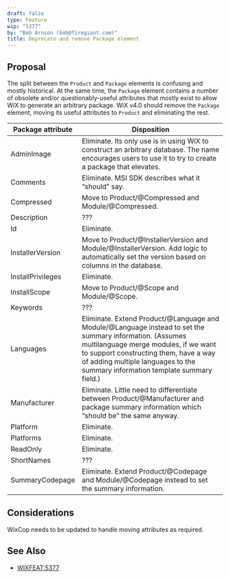 ```yaml
---
draft: false
type: Feature
wip: "5377"
by: "Bob Arnson (bob@firegiant.com)"
title: Deprecate and remove Package element
---
```


## Proposal

The split between the `Product` and `Package` elements is confusing and mostly
historical. At the same time, the `Package` element contains a number of
obsolete and/or questionably-useful attributes that mostly exist to allow WiX to
generate an arbitrary package. WiX v4.0 should remove the `Package` element,
moving its useful attributes to `Product` and eliminating the rest.

| **Package attribute** | **Disposition**                                                                                                                                                                                                                                                               |
|-----------------------|-------------------------------------------------------------------------------------------------------------------------------------------------------------------------------------------------------------------------------------------------------------------------------|
| AdminImage            | Eliminate. Its only use is in using WiX to construct an arbitrary database. The name encourages users to use it to try to create a package that elevates.                                                                                                                     |
| Comments              | Eliminate. MSI SDK describes what it “should” say.                                                                                                                                                                                                                            |
| Compressed            | Move to Product/@Compressed and Module/@Compressed.                                                                                                                                                                                                                           |
| Description           | ???                                                                                                                                                                                                                                                                           |
| Id                    | Eliminate.                                                                                                                                                                                                                                                                    |
| InstallerVersion      | Move to Product/@InstallerVersion and Module/@InstallerVersion. Add logic to automatically set the version based on columns in the database.                                                                                                                                  |
| InstallPrivileges     | Eliminate.                                                                                                                                                                                                                                                                    |
| InstallScope          | Move to Product/@Scope and Module/@Scope.                                                                                                                                                                                                                                     |
| Keywords              | ???                                                                                                                                                                                                                                                                           |
| Languages             | Eliminate. Extend Product/@Language and Module/@Language instead to set the summary information. (Assumes multilanguage merge modules, if we want to support constructing them, have a way of adding multiple languages to the summary information template summary field.)   |
| Manufacturer          | Eliminate. Little need to differentiate between Product/@Manufacturer and package summary information which “should be” the same anyway.                                                                                                                                      |
| Platform              | Eliminate.                                                                                                                                                                                                                                                                    |
| Platforms             | Eliminate.                                                                                                                                                                                                                                                                    |
| ReadOnly              | Eliminate.                                                                                                                                                                                                                                                                    |
| ShortNames            | ???                                                                                                                                                                                                                                                                           |
| SummaryCodepage       | Eliminate. Extend Product/@Codepage and Module/@Codepage instead to set the summary information.                                                                                                                                                                              |

## Considerations

WixCop needs to be updated to handle moving attributes as required.

## See Also

* [WIXFEAT:5377](https://github.com/wixtoolset/issues/issues/5377)